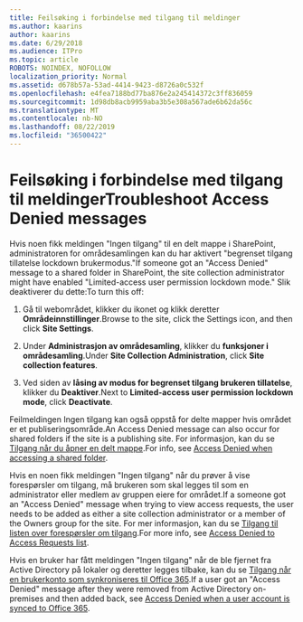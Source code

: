 ```yaml
---
title: Feilsøking i forbindelse med tilgang til meldinger
ms.author: kaarins
author: kaarins
ms.date: 6/29/2018
ms.audience: ITPro
ms.topic: article
ROBOTS: NOINDEX, NOFOLLOW
localization_priority: Normal
ms.assetid: d678b57a-53ad-4414-9423-d8726a0c532f
ms.openlocfilehash: e4fea7188bd77ba876e2a245414372c3ff836059
ms.sourcegitcommit: 1d98db8acb9959aba3b5e308a567ade6b62da56c
ms.translationtype: MT
ms.contentlocale: nb-NO
ms.lasthandoff: 08/22/2019
ms.locfileid: "36500422"
---
```

# <a name="troubleshoot-access-denied-messages"></a><span data-ttu-id="82c73-102">Feilsøking i forbindelse med tilgang til meldinger</span><span class="sxs-lookup"><span data-stu-id="82c73-102">Troubleshoot Access Denied messages</span></span>

<span data-ttu-id="82c73-103">Hvis noen fikk meldingen "Ingen tilgang" til en delt mappe i SharePoint, administratoren for områdesamlingen kan du har aktivert "begrenset tilgang tillatelse lockdown brukermodus."</span><span class="sxs-lookup"><span data-stu-id="82c73-103">If someone got an "Access Denied" message to a shared folder in SharePoint, the site collection administrator might have enabled "Limited-access user permission lockdown mode."</span></span> <span data-ttu-id="82c73-104">Slik deaktiverer du dette:</span><span class="sxs-lookup"><span data-stu-id="82c73-104">To turn this off:</span></span> 
  
1. <span data-ttu-id="82c73-105">Gå til webområdet, klikker du ikonet og klikk deretter **Områdeinnstillinger**.</span><span class="sxs-lookup"><span data-stu-id="82c73-105">Browse to the site, click the Settings icon, and then click **Site Settings**.</span></span>
    
2. <span data-ttu-id="82c73-106">Under **Administrasjon av områdesamling**, klikker du **funksjoner i områdesamling**.</span><span class="sxs-lookup"><span data-stu-id="82c73-106">Under **Site Collection Administration**, click **Site collection features**.</span></span>
    
3. <span data-ttu-id="82c73-107">Ved siden av **låsing av modus for begrenset tilgang brukeren tillatelse**, klikker du **Deaktiver**.</span><span class="sxs-lookup"><span data-stu-id="82c73-107">Next to **Limited-access user permission lockdown mode**, click **Deactivate**.</span></span>
    
<span data-ttu-id="82c73-108">Feilmeldingen Ingen tilgang kan også oppstå for delte mapper hvis området er et publiseringsområde.</span><span class="sxs-lookup"><span data-stu-id="82c73-108">An Access Denied message can also occur for shared folders if the site is a publishing site.</span></span> <span data-ttu-id="82c73-109">For informasjon, kan du se [Tilgang når du åpner en delt mappe](https://go.microsoft.com/fwlink/?linkid=2004317).</span><span class="sxs-lookup"><span data-stu-id="82c73-109">For info, see [Access Denied when accessing a shared folder](https://go.microsoft.com/fwlink/?linkid=2004317).</span></span>
  
<span data-ttu-id="82c73-110">Hvis en noen fikk meldingen "Ingen tilgang" når du prøver å vise forespørsler om tilgang, må brukeren som skal legges til som en administrator eller medlem av gruppen eiere for området.</span><span class="sxs-lookup"><span data-stu-id="82c73-110">If a someone got an "Access Denied" message when trying to view access requests, the user needs to be added as either a site collection administrator or a member of the Owners group for the site.</span></span> <span data-ttu-id="82c73-111">For mer informasjon, kan du se [Tilgang til listen over forespørsler om tilgang](https://go.microsoft.com/fwlink/?linkid=2004220).</span><span class="sxs-lookup"><span data-stu-id="82c73-111">For more info, see [Access Denied to Access Requests list](https://go.microsoft.com/fwlink/?linkid=2004220).</span></span>
  
<span data-ttu-id="82c73-112">Hvis en bruker har fått meldingen "Ingen tilgang" når de ble fjernet fra Active Directory på lokaler og deretter legges tilbake, kan du se [Tilgang når en brukerkonto som synkroniseres til Office 365](https://go.microsoft.com/fwlink/?linkid=2004318).</span><span class="sxs-lookup"><span data-stu-id="82c73-112">If a user got an "Access Denied" message after they were removed from Active Directory on-premises and then added back, see [Access Denied when a user account is synced to Office 365](https://go.microsoft.com/fwlink/?linkid=2004318).</span></span>
  

